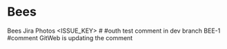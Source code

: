 # Bees
Bees Jira
Photos
<ignored text> <ISSUE_KEY> <ignored text> #<COMMAND> <optional COMMAND_ARGUMENTS>
  #outh
test comment in dev branch BEE-1 #comment GitWeb is updating the comment
